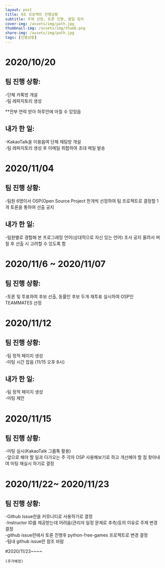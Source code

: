 ```yaml
---
layout: post
title: 9조 프로젝트 진행상황 
subtitle: 주제 선정, 토론 진행, 할일 정리
cover-img: /assets/img/path.jpg
thumbnail-img: /assets/img/thumb.png
share-img: /assets/img/path.jpg
tags: [진행상황]
---
```


# 2020/10/20   
## 팀 진행 상황:   
 -단체 카톡방 개설   
 -팀 레파지토리 생성   
   
 **전부 연락 받아 하루안에 마칠 수 있었음   
   
## 내가 한 일:   
  -KakaoTalk을 이용음여 단체 채팅방 개설   
  -팀 레파지토리 생성 후 이메일 취합하여 초대 메일 발송   
   
# 2020/11/04   
## 팀 진행 상황:   
 -팀원 6명이서 OSP(Open Source Project 한개씩 선정하여 팀 프로젝트로 결정할 1개 토론을 통하여 선출 공지   
    
## 내가 한 일:   
 -팀원별로 경험해 본 프로그래밍 언어(상대적으로 자신 있는 언어) 조사 공지 올려서 며칠 후 선출 시 고려할 수 있도록 함   
   
# 2020/11/6 ~ 2020/11/07   
## 팀 진행 상황:   
 -토론 및 투표하여 후보 선출, 동률인 후보 두개 재투표 실시하여 OSP인 TEAMMATES 선정   

# 2020/11/12   
## 팀 진행 상황:   
 -팀 정적 페이지 생성   
 -미팅 시간 잡음 (11/15 오후 8시)   
## 내가 한 일:   
 -팀 정적 페이지 생성   
 -미팅 제안   
   
# 2020/11/15   
## 팀 진행 상황:   
 -미팅 실시(KakaoTalk 그룹톡 활용)    
 -앞으로 해야 할 일과 다가오는 주 각자 OSP 사용해보기로 하고 개선해야 할 점 찾아내여 미팅 재실시 하기로 결정   
   
# 2020/11/22~ 2020/11/23   
## 팀 진행 상황:   
 -Github Issue란을 커뮤니티로 사용하기로 결정   
 -Instructor ID를 제공받는데 어려움(관리자 일정 문제로 추측)등의 이유로 주제 변경 결정   
 -github issue란에서 토론 진행후 python-free-games 프로젝트로 변경 결정   
 -팀내 github issue란 참조 바람   

 #2020/11/23~~~~   
    
    (추가예정)   
